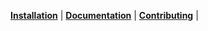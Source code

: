 **[Installation](#installation)** |
**[Documentation](#documentation)** |
**[Contributing](#contributing)** |
